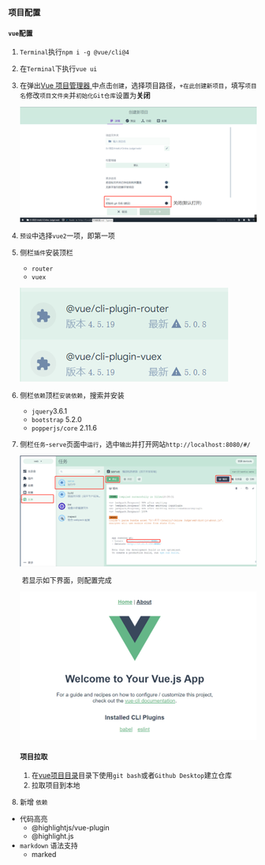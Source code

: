 ### 项目配置

#### `vue`配置

1. `Terminal`执行`npm i -g @vue/cli@4`

2. 在`Terminal`下执行`vue ui`

3. 在弹出[Vue 项目管理器 ](http://localhost:8000/project/select)中点击`创建`，选择项目路径，`+在此创建新项目`，填写`项目名`修改<a id="path">`项目文件夹`</a>并`初始化Git仓库`设置为**关闭**

   ![image-20220831140603776](pics/image-20220831140603776.png)

4. `预设`中选择`vue2`一项，即第一项

5. 侧栏`插件`安装顶栏

   - `router`
   - `vuex`

   ![image-20220830182959562](pics/image-20220830182959562-16619259953721.png)

6. 侧栏`依赖`顶栏`安装依赖`，搜索并安装

   - `jquery`3.6.1
   - `bootstrap` 5.2.0
   - `popperjs/core` 2.11.6

7. 侧栏`任务`-`serve`页面中`运行`，选中`输出`并打开网站`http://localhost:8080/#/`

   ![image-20220831141116876](pics/image-20220831141116876.png)

   ​	若显示如下界面，则配置完成

   ![image-20220830184050960](pics/image-20220830184050960.png)



   #### 项目拉取

   1. 在[vue项目目录](#path)目录下使用`git bash`或者`Github Desktop`建立仓库
   2. 拉取项目到本地
  8. 新增 `依赖`

   - 代码高亮
      - @highlightjs/vue-plugin
      - @highlight.js
   - `markdown` 语法支持
      - marked

